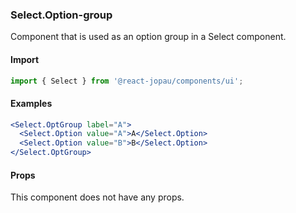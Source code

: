 ### Select.Option-group

Component that is used as an option group in a Select component.

#### Import

```jsx
import { Select } from '@react-jopau/components/ui';
```

#### Examples

```jsx
<Select.OptGroup label="A">
  <Select.Option value="A">A</Select.Option>
  <Select.Option value="B">B</Select.Option>
</Select.OptGroup>
```

#### Props

This component does not have any props.
